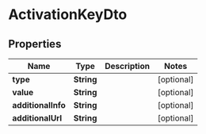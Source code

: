 
# ActivationKeyDto

## Properties
Name | Type | Description | Notes
------------ | ------------- | ------------- | -------------
**type** | **String** |  |  [optional]
**value** | **String** |  |  [optional]
**additionalInfo** | **String** |  |  [optional]
**additionalUrl** | **String** |  |  [optional]




